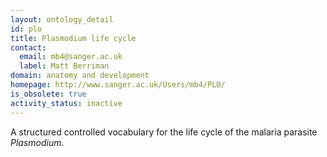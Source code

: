 ```yaml
---
layout: ontology_detail
id: plo
title: Plasmodium life cycle
contact:
  email: mb4@sanger.ac.uk
  label: Matt Berriman
domain: anatomy and development
homepage: http://www.sanger.ac.uk/Users/mb4/PLO/
is_obsolete: true
activity_status: inactive
---
```


A structured controlled vocabulary for the life cycle of the malaria parasite <i>Plasmodium</i>.
